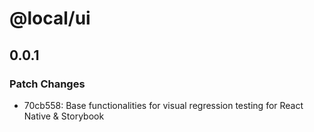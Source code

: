 # @local/ui

## 0.0.1

### Patch Changes

- 70cb558: Base functionalities for visual regression testing for React Native & Storybook
